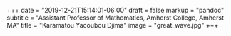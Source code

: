 +++
date = "2019-12-21T15:14:01-06:00"
draft = false
markup = "pandoc"
subtitle = "Assistant Professor of Mathematics, Amherst College, Amherst MA"
title = "Karamatou Yacoubou Djima"
image = "great_wave.jpg"
+++
